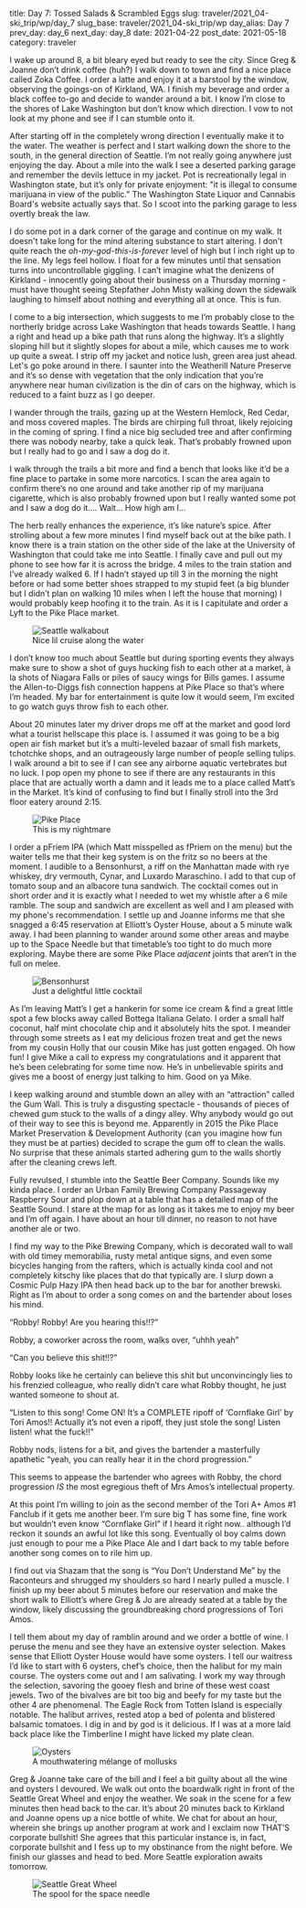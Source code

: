title: Day 7: Tossed Salads & Scrambled Eggs
slug: traveler/2021_04-ski_trip/wp/day_7
slug_base: traveler/2021_04-ski_trip/wp
day_alias: Day 7
prev_day: day_6
next_day: day_8
date: 2021-04-22
post_date: 2021-05-18
category: traveler

I wake up around 8, a bit bleary eyed but ready to see the city. Since Greg & Joanne don’t drink coffee (huh?) I walk down to town and find a nice place called Zoka Coffee. I order a latte and enjoy it at a barstool by the window, observing the goings-on of Kirkland, WA. I finish my beverage and order a black coffee to-go and decide to wander around a bit. I know I’m close to the shores of Lake Washington but don’t know which direction. I vow to not look at my phone and see if I can stumble onto it.

After starting off in the completely wrong direction I eventually make it to the water. The weather is perfect and I start walking down the shore to the south, in the general direction of Seattle. I’m not really going anywhere just enjoying the day. About a mile into the walk I see a deserted parking garage and remember the devils lettuce in my jacket. Pot is recreationally legal in Washington state, but it’s only for private enjoyment: "it is illegal to consume marijuana in view of the public." The Washington State Liquor and Cannabis Board's website actually says that. So I scoot into the parking garage to less overtly break the law.

I do some pot in a dark corner of the garage and continue on my walk. It doesn't take long for the mind altering substance to start altering. I don't quite reach the *oh-my-god-this-is-forever* level of high but I inch right up to the line. My legs feel hollow. I float for a few minutes until that sensation turns into uncontrollable giggling. I can’t imagine what the denizens of Kirkland - innocently going about their business on a Thursday morning - must have thought seeing Stepfather John Misty walking down the sidewalk laughing to himself about nothing and everything all at once. This is fun.

I come to a big intersection, which suggests to me I’m probably close to the northerly bridge across Lake Washington that heads towards Seattle. I hang a right and head up a bike path that runs along the highway. It’s a slightly sloping hill but it slightly slopes for about a mile, which causes me to work up quite a sweat. I strip off my jacket and notice lush, green area just ahead. Let's go poke around in there. I saunter into the Weatherill Nature Preserve and it’s so dense with vegetation that the only indication that you’re anywhere near human civilization is the din of cars on the highway, which is reduced to a faint buzz as I go deeper.

I wander through the trails, gazing up at the Western Hemlock, Red Cedar, and moss covered maples. The birds are chirping full throat, likely rejoicing in the coming of spring. I find a nice big secluded tree and after confirming there was nobody nearby, take a quick leak. That’s probably frowned upon but I really had to go and I saw a dog do it.

I walk through the trails a bit more and find a bench that looks like it’d be a fine place to partake in some more narcotics. I scan the area again to confirm there’s no one around and take another rip of my marijuana cigarette, which is also probably frowned upon but I really wanted some pot and I saw a dog do it…. Wait… How high am I…

The herb really enhances the experience, it’s like nature’s spice. After strolling about a few more minutes I find myself back out at the bike path. I know there is a train station on the other side of the lake at the University of Washington that could take me into Seattle. I finally cave and pull out my phone to see how far it is across the bridge. 4 miles to the train station and I’ve already walked 6. If I hadn’t stayed up till 3 in the morning the night before or had some better shoes strapped to my stupid feet (a big blunder but I didn’t plan on walking 10 miles when I left the house that morning) I would probably keep hoofing it to the train. As it is I capitulate and order a Lyft to the Pike Place market.

<figure class="figure image-vert">
  <div class="row">
    <img class="figure-img img-fluid" src="/theme/images/seattle_walk.jpg" alt="Seattle walkabout">
  </div>
  <figcaption class="figure-caption">Nice lil cruise along the water</figcaption>
</figure>

I don’t know too much about Seattle but during sporting events they always make sure to show a shot of guys hucking fish to each other at a market, à la shots of Niagara Falls or piles of saucy wings for Bills games. I assume the Allen-to-Diggs fish connection happens at Pike Place so that’s where I’m headed. My bar for entertainment is quite low it would seem, I’m excited to go watch guys throw fish to each other.

About 20 minutes later my driver drops me off at the market and good lord what a tourist hellscape this place is. I assumed it was going to be a big open air fish market but it’s a multi-leveled bazaar of small fish markets, tchotchke shops, and an outrageously large number of people selling tulips. I walk around a bit to see if I can see any airborne aquatic vertebrates but no luck. I pop open my phone to see if there are any restaurants in this place that are actually worth a damn and it leads me to a place called Matt’s in the Market. It’s kind of confusing to find but I finally stroll into the 3rd floor eatery around 2:15.

<figure class="figure">
  <div class="row">
    <img class="figure-img img-fluid" src="/theme/images/pike_place.jpg" alt="Pike Place">
  </div>
  <figcaption class="figure-caption">This is my nightmare</figcaption>
</figure>

I order a pFriem IPA (which Matt misspelled as fPriem on the menu) but the waiter tells me that their keg system is on the fritz so no beers at the moment. I audible to a Bensonhurst, a riff on the Manhattan made with rye whiskey, dry vermouth, Cynar, and Luxardo Maraschino. I add to that cup of tomato soup and an albacore tuna sandwich. The cocktail comes out in short order and it is exactly what I needed to wet my whistle after a 6 mile ramble. The soup and sandwich are excellent as well and I am pleased with my phone's recommendation. I settle up and Joanne informs me that she snagged a 6:45 reservation at Elliott’s Oyster House, about a 5 minute walk away. I had been planning to wander around some other areas and maybe up to the Space Needle but that timetable’s too tight to do much more exploring. Maybe there are some Pike Place *adjacent* joints that aren’t in the full on melee.

<figure class="figure image-vert">
  <div class="row">
    <img class="figure-img img-fluid" src="/theme/images/bensonhurst.jpg" alt="Bensonhurst">
  </div>
  <figcaption class="figure-caption">Just a delightful little cocktail</figcaption>
</figure>

As I’m leaving Matt’s I get a hankerin for some ice cream & find a great little spot a few blocks away called Bottega Italiana Gelato. I order a small half coconut, half mint chocolate chip and it absolutely hits the spot. I meander through some streets as I eat my delicious frozen treat and get the news from my cousin Holly that our cousin Mike has just gotten engaged. Oh how fun! I give Mike a call to express my congratulations and it apparent that he’s been celebrating for some time now. He’s in unbelievable spirits and gives me a boost of energy just talking to him. Good on ya Mike.

I keep walking around and stumble down an alley with an “attraction” called the Gum Wall. This is truly a disgusting spectacle - thousands of pieces of chewed gum stuck to the walls of a dingy alley. Why anybody would go out of their way to see this is beyond me. Apparently in 2015 the Pike Place Market Preservation & Development Authority (can you imagine how fun they must be at parties) decided to scrape the gum off to clean the walls. No surprise that these animals started adhering gum to the walls shortly after the cleaning crews left.

Fully revulsed, I stumble into the Seattle Beer Company. Sounds like my kinda place. I order an Urban Family Brewing Company Passageway Raspberry Sour and plop down at a table that has a detailed map of the Seattle Sound. I stare at the map for as long as it takes me to enjoy my beer and I’m off again. I have about an hour till dinner, no reason to not have another ale or two.

I find my way to the Pike Brewing Company, which is decorated wall to wall with old timey memorabilia, rusty metal antique signs, and even some bicycles hanging from the rafters, which is actually kinda cool and not completely kitschy like places that do that typically are. I slurp down a Cosmic Pulp Hazy IPA then head back up to the bar for another brewski. Right as I’m about to order a song comes on and the bartender about loses his mind.

“Robby! Robby! Are you hearing this!!?”

Robby, a coworker across the room, walks over, “uhhh yeah”

“Can you believe this shit!!?”

Robby looks like he certainly can believe this shit but unconvincingly lies to his frenzied colleague, who really didn’t care what Robby thought, he just wanted someone to shout at.

“Listen to this song! Come ON! It’s a COMPLETE ripoff of ‘Cornflake Girl’ by Tori Amos!! Actually it’s not even a ripoff, they just stole the song! Listen listen! what the fuck!!”

Robby nods, listens for a bit, and gives the bartender a masterfully apathetic “yeah, you can really hear it in the chord progression.”

This seems to appease the bartender who agrees with Robby, the chord progression *IS* the most egregious theft of Mrs Amos’s intellectual property.

At this point I’m willing to join as the second member of the Tori A+ Amos #1 Fanclub if it gets me another beer. I’m sure big T has some fine, fine work but wouldn’t even know “Cornflake Girl” if I heard it right now.. although I’d reckon it sounds an awful lot like this song. Eventually ol boy calms down just enough to pour me a Pike Place Ale and I dart back to my table before another song comes on to rile him up.

I find out via Shazam that the song is “You Don’t Understand Me” by the Raconteurs and shrugged my shoulders so hard I nearly pulled a muscle. I finish up my beer about 5 minutes before our reservation and make the short walk to Elliott’s where Greg & Jo are already seated at a table by the window, likely discussing the groundbreaking chord progressions of Tori Amos.

I tell them about my day of ramblin around and we order a bottle of wine. I peruse the menu and see they have an extensive oyster selection. Makes sense that Elliott Oyster House would have some oysters. I tell our waitress I’d like to start with 6 oysters, chef’s choice, then the halibut for my main course. The oysters come out and I am salivating. I work my way through the selection, savoring the gooey flesh and brine of these west coast jewels. Two of the bivalves are bit too big and beefy for my taste but the other 4 are phenomenal. The Eagle Rock from Totten Island is especially notable. The halibut arrives, rested atop a bed of polenta and blistered balsamic tomatoes. I dig in and by god is it delicious. If I was at a more laid back place like the Timberline I might have licked my plate clean.

<figure class="figure image-vert">
  <div class="row">
    <img class="figure-img img-fluid" src="/theme/images/oysters.jpg" alt="Oysters">
  </div>
  <figcaption class="figure-caption">A mouthwatering mélange of mollusks</figcaption>
</figure>

Greg & Joanne take care of the bill and I feel a bit guilty about all the wine and oysters I devoured. We walk out onto the boardwalk right in front of the Seattle Great Wheel and enjoy the weather. We soak in the scene for a few minutes then head back to the car. It’s about 20 minutes back to Kirkland and Joanne opens up a nice bottle of white. We chat for about an hour, wherein she brings up another program at work and I exclaim now THAT’S corporate bullshit! She agrees that this particular instance is, in fact, corporate bullshit and I fess up to my obstinance from the night before. We finish our glasses and head to bed. More Seattle exploration awaits tomorrow.

<figure class="figure image-vert">
  <div class="row">
    <img class="figure-img img-fluid" src="/theme/images/great_wheel.jpg" alt="Seattle Great Wheel">
  </div>
  <figcaption class="figure-caption">The spool for the space needle</figcaption>
</figure